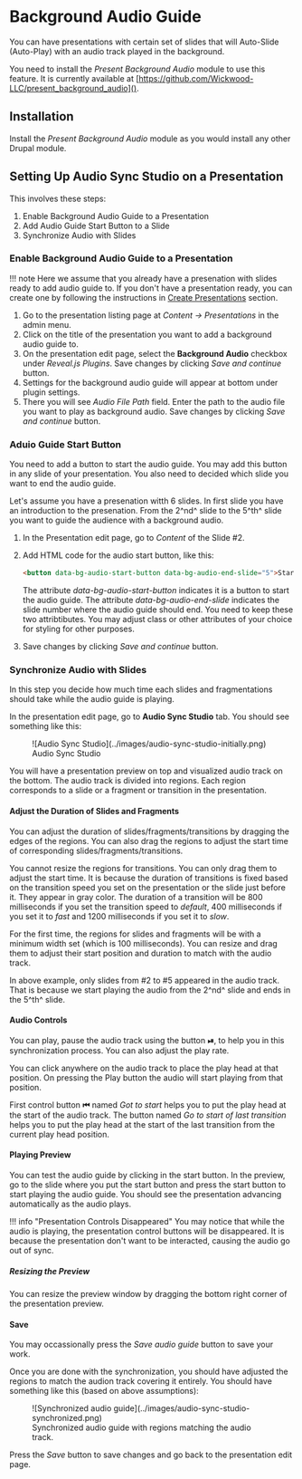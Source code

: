 # Background Audio Guide

You can have presentations with certain set of slides that will Auto-Slide (Auto-Play) with an audio track played in the background.

You need to install the *Present Background Audio* module to use this feature. It is currently available at [https://github.com/Wickwood-LLC/present_background_audio]().

## Installation

Install the *Present Background Audio* module as you would install any other Drupal module.

## Setting Up Audio Sync Studio on a Presentation

This involves these steps:

1. Enable Background Audio Guide to a Presentation
2. Add Audio Guide Start Button to a Slide
3. Synchronize Audio with Slides

### Enable Background Audio Guide to a Presentation

!!! note
    Here we assume that you already have a presenation with slides ready to add audio guide to. If you don't have a presentation ready, you can create one by following the instructions in [Create Presentations](../create-presentations/index.md) section.

1. Go to the presentation listing page at *Content -> Presentations* in the admin menu.
2. Click on the title of the presentation you want to add a background audio guide to.
3. On the presentation edit page, select the **Background Audio** checkbox under *Reveal.js Plugins*. Save changes by clicking *Save and continue* button.
4. Settings for the background audio guide will appear at bottom under plugin settings.
5. There you will see *Audio File Path* field. Enter the path to the audio file you want to play as background audio. Save changes by clicking *Save and continue* button.


### Aduio Guide Start Button

You need to add a button to start the audio guide. You may add this button in any slide of your presentation. You also need to decided which slide you want to end the audio guide.

Let's assume you have a presenation witth 6 slides. In first slide you have an introduction to the presenation. From the 2^nd^ slide to the 5^th^  slide you want to guide the audience with a background audio. 

1. In the Presentation edit page, go to *Content* of the Slide #2.
2. Add HTML code for the audio start button, like this:

	``` html
	<button data-bg-audio-start-button data-bg-audio-end-slide="5">Start</button>
	```

	The attribute *data-bg-audio-start-button* indicates it is a button to start the audio guide. The attribute *data-bg-audio-end-slide* indicates the slide number where the audio guide should end. You need to keep these two attribtibutes. You may adjust class or other attributes of your choice for styling for other purposes.

3. Save changes by clicking *Save and continue* button.

### Synchronize Audio with Slides

In this step you decide how much time each slides and fragmentations should take while the audio guide is playing.

In the presentation edit page, go to **Audio Sync Studio** tab. You should see something like this:

<figure markdown="span">
  ![Audio Sync Studio](../images/audio-sync-studio-initially.png)
  <figcaption>Audio Sync Studio</figcaption>
</figure>

You will have a presentation preview on top and visualized audio track on the bottom. The audio track is divided into regions. Each region corresponds to a slide or a fragment or transition in the presentation.

#### Adjust the Duration of Slides and Fragments

You can adjust the duration of slides/fragments/transitions by dragging the edges of the regions. You can also drag the regions to adjust the start time of corresponding slides/fragments/transitions.

You cannot resize the regions for transitions. You can only drag them to adjust the start time. It is because the duration of transitions is fixed based on the transition speed you set on the presentation or the slide just before it. They appear in gray color. The duration of a transition will be 800 milliseconds if you set the transition speed to *default*, 400 milliseconds if you set it to *fast* and 1200 milliseconds if you set it to *slow*.

For the first time, the regions for slides and fragments will be with a minimum width set (which is 100 milliseconds). You can resize and drag them to adjust their start position and duration to match with the audio track.

In above example, only slides from #2 to #5 appeared in the audio track. That is because we start playing the audio from the 2^nd^ slide and ends in the 5^th^ slide.

#### Audio Controls

You can play, pause the audio track using the button **⏯**, to help you in this synchronization process. You can also adjust the play rate.

You can click anywhere on the audio track to place the play head at that position. On pressing the Play button the audio will start playing from that position.

First control button **⏮** named *Got to start* helps you to put the play head at the start of the audio track. The button named *Go to start of last transition* helps you to put the play head at the start of the last transition from the current play head position.

#### Playing Preview

You can test the audio guide by clicking in the start button. In the preview, go to the slide where you put the start button and press the start button to start playing the audio guide. You should see the presentation advancing automatically as the audio plays.

!!! info "Presentation Controls Disappeared"
    You may notice that while the audio is playing, the presentation control buttons will be disappeared. It is because the presentation  don't want to be interacted, causing the audio go out of sync.

##### Resizing the Preview

You can resize the preview window by dragging the bottom right corner of the presentation preview.

#### Save

You may occassionally press the *Save audio guide* button to save your work.

Once you are done with the synchronization, you should have adjusted the regions to match the audion track covering it entirely. You should have something like this (based on above assumptions):

<figure markdown="span">
  ![Synchronized audio guide](../images/audio-sync-studio-synchronized.png)
  <figcaption>Synchronized audio guide with regions matching the audio track.</figcaption>
</figure>

Press the *Save* button to save changes and go back to the presentation edit page.
